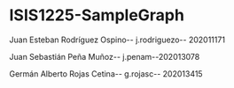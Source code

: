 # ISIS1225-SampleGraph

Juan Esteban Rodríguez Ospino-- j.rodriguezo-- 202011171

Juan Sebastián Peña Muñoz-- j.penam--202013078

Germán Alberto Rojas Cetina-- g.rojasc-- 202013415
